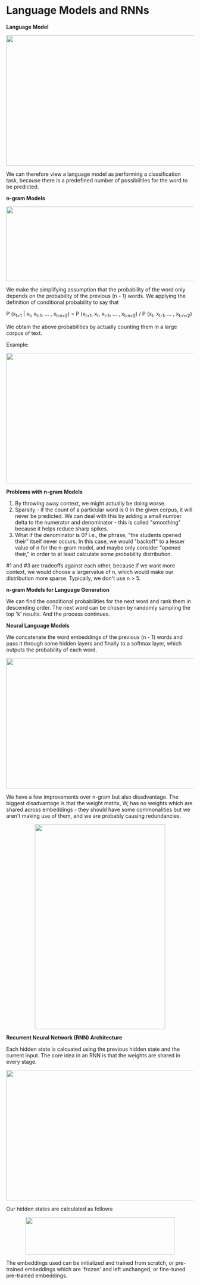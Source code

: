 # Language Models and RNNs

**Language Model**

<p align="center">
  <img width="550" height="350" src="https://user-images.githubusercontent.com/21968647/72767264-6566c580-3ba8-11ea-95dd-dbe6289bfed6.png">
</p>

We can therefore view a language model as performing a classification task, because there is a predefined number of possibilities for the word to be predicted.

**n-gram Models**

<p align="center">
  <img width="550" height="200" src="https://user-images.githubusercontent.com/21968647/72767598-64826380-3ba9-11ea-8a49-3e4ccea3985e.png">
</p>

We make the simplifying assumption that the probability of the word only depends on the probability of the previous (n - 1) words. We applying the definition of conditional probability to say that 

P (x<sub>t+1</sub> | x<sub>t</sub>, x<sub>t-1</sub>, ... , x<sub>t-n+2</sub>) = P (x<sub>t+1</sub>, x<sub>t</sub>, x<sub>t-1</sub>, ... , x<sub>t-n+2</sub>) / P (x<sub>t</sub>, x<sub>t-1</sub>, ... , x<sub>t-n+2</sub>)

We obtain the above probabilities by actually counting them in a large corpus of text.

Example:

<p align="center">
  <img width="550" height="350" src="https://user-images.githubusercontent.com/21968647/72769716-76b3d000-3bb0-11ea-9233-d1e82d6f2c4d.png">
</p>

**Problems with n-gram Models**

1. By throwing away context, we might actually be doing worse.
2. Sparsity - if the count of a particular word is 0 in the given corpus, it will never be predicted. We can deal with this by adding a small number delta to the numerator and denominator - this is called "smoothing" because it helps reduce sharp spikes.
3. What if the denominator is 0? i.e., the phrase, "the students opened their" itself never occurs. In this case, we would "backoff" to a lesser value of n for the n-gram model, and maybe only consider "opened their," in order to at least calculate some probability distribution.

#1 and #3 are tradeoffs against each other, because if we want more context, we would choose a largervalue of n, which would make our distribution more sparse. Typically, we don't use n > 5.

**n-gram Models for Language Generation**

We can find the conditional probabilities for the next word and rank them in descending order. The next word can be chosen by randomly sampling the top 'k' results. And the process continues.

**Neural Language Models**

We concatenate the word embeddings of the previous (n - 1) words and pass it through some hidden layers and finally to a softmax layer, which outputs the probability of each word.

<p align="center">
  <img width="550" height="350" src="https://user-images.githubusercontent.com/21968647/72769716-76b3d000-3bb0-11ea-9233-d1e82d6f2c4d.png">
</p>

We have a few improvements over n-gram but also disadvantage. The biggest disadvantage is that the weight matrix, W, has no weights which are shared across embeddings - they should have some commonalities but we aren't making use of them, and we are probably causing redundancies.

<p align="center">
  <img width="350" height="550" src="https://user-images.githubusercontent.com/21968647/72770562-16725d80-3bb3-11ea-9d6b-1625d26807b5.png">
</p>

**Recurrent Neural Network (RNN) Architecture**

Each hidden state is calcuated using the previous hidden state and the current input. The core idea in an RNN is that the weights are shared in every stage. 

<p align="center">
  <img width="550" height="350" src="https://user-images.githubusercontent.com/21968647/72770722-8e408800-3bb3-11ea-882f-704bf55b9837.png">
</p>

Our hidden states are calculated as follows:

<p align="center">
  <img width="400" height="100" src="https://user-images.githubusercontent.com/21968647/72770789-c0ea8080-3bb3-11ea-841f-805d18035f28.png">
</p>

The embeddings used can be initialized and trained from scratch, or pre-trained embeddings which are 'frozen' and left unchanged, or fine-tuned pre-trained embeddings.





